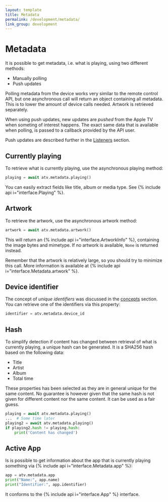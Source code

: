 ```yaml
---
layout: template
title: Metadata
permalink: /development/metadata/
link_group: development
---
```

# Metadata

It is possible to get metadata, i.e. what is playing, using two different
methods:

* Manually polling
* Push updates

Polling metadata from the device works very similar to the remote control
API, but one asynchronous call will return an object containing all metadata.
This is to lower the amount of device calls needed. Artwork is retrieved
separately.

When using push updates, new updates are *pushed* from the Apple TV when
someting of interest happens. The exact same data that is available when
polling, is passed to a callback provided by the API user.

Push updates are described further in the [Listeners](../listeners) section.

## Currently playing

To retrieve what is currently playing, use the asynchronous playing method:

```python
playing = await atv.metadata.playing()
```

You can easily extract fields like title, album or media type. See
{% include api i="interface.Playing" %}.

## Artwork

To retrieve the artwork, use the asynchronous artwork method:

```python
artwork = await atv.metadata.artwork()
```

This will return an {% include api i="interface.ArtworkInfo" %}, containing the image bytes and mimetype. If no artwork is available,
`None` is returned instead.

Remember that the artwork is relatively large, so you should try to minimize
this call. More information is available at  {% include api i="interface.Metadata.artwork" %}.

## Device identifier

The concept of *unique identifiers* was discussed in the
[concepts](../../documentation/concepts/#identifiers) section. You can retrieve one of the
identifiers via this property:

```python
identifier = atv.metadata.device_id
```

## Hash

To simplify detection if content has changed between retrieval of what is
currently playing, a unique hash can be generated. It is a SHA256 hash based
on the following data:

- Title
- Artist
- Album
- Total time

These properties has been selected as they are in general unique for the same
content. No guarantee is however given that the same hash is not given for
different content nor the same content. It can be used as a fair guess.

```python
playing = await atv.metadata.playing()
...  # Some time later
playing2 = await atv.metadata.playing()
if playing2.hash != playing.hash:
    print('Content has changed')
```

## Active App

Is is possible to get information about the app that is currently playing something via
 {% include api i="interface.Metadata.app" %}:

```python
app = atv.metadata.app
print("Name:", app.name)
print("Identifier:", app.identifier)
```

It conforms to the  {% include api i="interface.App" %} interface.
